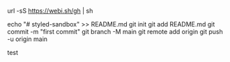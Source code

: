 url -sS https://webi.sh/gh | sh

echo "# styled-sandbox" >> README.md 
git init 
git add README.md 
git commit -m "first commit" 
git branch -M main 
git remote add origin
git push -u origin main

test
